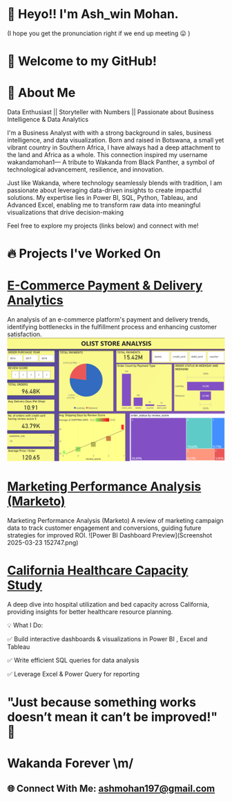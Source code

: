 # 👋 **Heyo!! I'm Ash_win Mohan.** 
(I hope you get the pronunciation right if we end up meeting :stuck_out_tongue: )

# 🚀 Welcome to my GitHub!

# 🌟 About Me

Data Enthusiast || Storyteller with Numbers || Passionate about Business Intelligence & Data Analytics

I'm a Business Analyst with  with a strong background in sales, business intelligence, and data visualization. Born and raised in Botswana, a small yet vibrant country in Southern Africa, I have always had a deep attachment to the land and Africa as a whole. This connection inspired my username wakandamohan1— A tribute to Wakanda from Black Panther, a symbol of technological advancement, resilience, and innovation.

Just like Wakanda, where technology seamlessly blends with tradition, I am passionate about leveraging data-driven insights to create impactful solutions. My expertise lies in Power BI, SQL, Python, Tableau, and Advanced Excel, enabling me to transform raw data into meaningful visualizations that drive decision-making

Feel free to explore my projects (links below) and connect with me! 

# 🔥 Projects I've Worked On

# [E-Commerce Payment & Delivery Analytics](https://github.com/wakandamohan1/E-Commerce-Payment-and-Delivery-Analytics-Case-Study)
An analysis of an e-commerce platform's payment and delivery trends, identifying bottlenecks in the fulfillment process and enhancing customer satisfaction.
![Power BI Dashboard Preview](https://github.com/wakandamohan1/E-Commerce-Payment-and-Delivery-Analytics-Case-Study/blob/main/Ecommerce_Powerbi.png)



# [Marketing Performance Analysis (Marketo)](https://github.com/wakandamohan1/Marketing-Performance-Marketo-Data)
Marketing Performance Analysis (Marketo)
A review of marketing campaign data to track customer engagement and conversions, guiding future strategies for improved ROI.
![Power BI Dashboard Preview](Screenshot 2025-03-23 152747.png)

# **[California Healthcare Capacity Study](https://github.com/wakandamohan1/California-Healthcare-Capacity-Study)**
A deep dive into hospital utilization and bed capacity across California, providing insights for better healthcare resource planning.





💡 What I Do:

✅ Build interactive dashboards & visualizations in Power BI , Excel and Tableau

✅ Write efficient SQL queries for data analysis

✅ Leverage Excel & Power Query for reporting


# "Just because something works doesn’t mean it can’t be improved!" 🖤
# **Wakanda Forever \m/**


## 🌐 Connect With Me: ashmohan197@gmail.com

